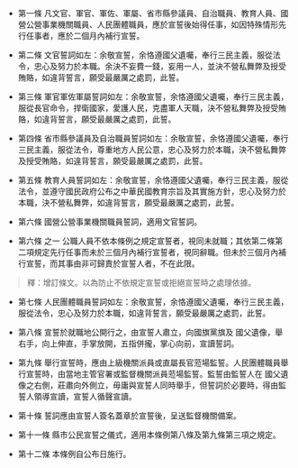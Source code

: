 * 第一條 凡文官、軍官、軍佐、軍屬、省市縣參議員、自治職員、教育人員、國營公營事業機關職員、人民團體職員，應於宣誓後始得任事，如因特殊情形先行任事者，應於二個月內補行宣誓。

* 第二條 文官誓詞如左：余敬宣誓，余恪遵國父遺囑，奉行三民主義，服從法令，忠心及努力於本職。余決不妄費一錢，妄用一人，並決不營私舞弊及授受賄賂，如違背誓言，願受最嚴厲之處罰，此誓。

* 第三條 軍官軍佐軍屬誓詞如左：余敬宣誓，余恪遵國父遺囑，奉行三民主義，服從長官命令，捍衛國家，愛護人民，克盡軍人天職，決不營私舞弊及授受賄賂，如違背誓言，願受最嚴厲之處罰，此誓。

* 第四條 省市縣參議員及自治職員誓詞如左：余敬宣誓，余恪遵國父遺囑，奉行三民主義，服從法令，尊重地方人民公意，忠心及努力於本職，決不營私舞弊及授受賄賂，如違背誓言，願受最嚴厲之處罰，此誓。

* 第五條 教育人員誓詞如左：余敬宣誓，余恪遵國父遺囑，奉行三民主義，服從法令，並遵守國民政府公布之中華民國教育宗旨及其實施方針，忠心及努力於本職，決不營私舞弊，如違背誓言，願受最嚴厲之處罰，此誓。

* 第六條 國營公營事業機關職員誓詞，適用文官誓詞。

* 第六條 之一 公職人員不依本條例之規定宣誓者，視同未就職；其依第二條第二項規定先行任事而未於三個月內補行宣誓者，視同辭職。但未於三個月內補行宣誓，而其事由非可歸責於宣誓人者，不在此限。

> 釋：增訂條文。以為防止不依規定宣誓或拒絕宣誓時之處理依據。

* 第七條 人民團體職員誓詞如左：余敬宣誓，余恪遵國父遺囑，奉行三民主義，服從法令，忠心及努力於本職，如違背誓言，願受最嚴厲之處罰，此誓。

* 第八條 宣誓於就職地公開行之，由宣誓人肅立，向國旗黨旗及 國父遺像，舉右手，向上伸直，手掌放開，五指併攏，掌心向前，宣讀誓詞。

* 第九條 舉行宣誓時，應由上級機關派員或直屬長官蒞場監誓。人民團體職員舉行宣誓時，由當地主管官署或監督機關派員蒞場監誓。監誓由監誓人在 國父遺像之右側，莊肅向外側立，毋庸與宣誓人同時舉手，但誓詞於必要時，得由監誓人領導宣讀，宣誓人循聲宣讀。

* 第十條 誓詞應由宣誓人簽名蓋章於宣誓後，呈送監督機關備案。

* 第十一條 縣市公民宣誓之儀式，適用本條例第八條及第九條第三項之規定。

* 第十二條 本條例自公布日施行。

